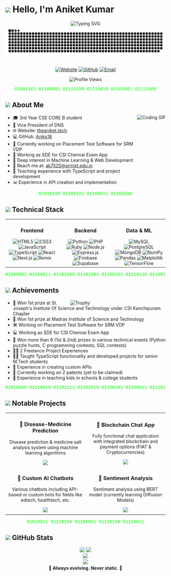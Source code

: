 # <img src="https://media.giphy.com/media/lcjWzvc9po5Og6eV4V/giphy.gif" width="30"> Hello, I'm Aniket Kumar

<div align="center">
  <img src="https://readme-typing-svg.herokuapp.com?font=Matrix+Code+NFI&size=32&duration=2500&pause=800&color=00FF00&background=000000&center=true&vCenter=true&width=600&lines=Welcome+to+my+Digital+Vault;Software+Developer;3rd+CSE+CORE+B;Vice+President+-+DNS;Full+Stack+Developer;Machine+Learning+Enthusiast" alt="Typing SVG" />
</div>

<div align="center">
  <img src="https://raw.githubusercontent.com/platane/snk/output/github-contribution-grid-snake-dark.svg" alt="Snake animation" />
</div>

<p align="center">
  <a href="https://theaniket.tech"><img src="https://img.shields.io/badge/Website-theaniket.tech-00FF00?style=for-the-badge&logo=firefox&logoColor=white" alt="Website"/></a>
  <a href="https://github.com/Aniks18"><img src="https://img.shields.io/badge/GitHub-Aniks18-00FF00?style=for-the-badge&logo=github&logoColor=white" alt="GitHub"/></a>
  <a href="mailto:ak7525@srmist.edu.in"><img src="https://img.shields.io/badge/Email-ak7525@srmist.edu.in-00FF00?style=for-the-badge&logo=gmail&logoColor=white" alt="Email"/></a>
</p>

<div align="center">
  <img src="https://komarev.com/ghpvc/?username=Aniks18&color=00FF00&style=flat-square&label=Visitors" alt="Profile Views">
</div>

<!-- Matrix-style divider -->
<div align="center">
  <pre style="color:#00FF00;font-family:'Courier New'">01001101 01100001 01110100 01110010 01101001 01111000</pre>
</div>

## <img src="https://media.giphy.com/media/ZGHpWzdOEkMKtwLqdc/giphy.gif" width="30"> About Me

<img align="right" height="240px" alt="Coding GIF" src="https://media.giphy.com/media/f3iwJFOVOwuy7K6FFw/giphy.gif" />

- 🎓 3rd Year CSE CORE B student
- 🏢 Vice President of DNS
- 🌐 Website: [theaniket.tech](https://theaniket.tech)
- 💻 GitHub: [Aniks18](https://github.com/Aniks18)
- 🔭 Currently working on Placement Test Software for SRM VDP
- 💬 Working as SDE for CSI Chennai Exam App
- 🎯 Deep interest in Machine Learning & Web Development
- 📧 Reach me at: ak7525@srmist.edu.in
- 🧠 Teaching experience with TypeScript and project development
- 📊 Experience in API creation and implementation

<!-- Matrix-style divider -->
<div align="center">
  <pre style="color:#00FF00;font-family:'Courier New'">01010100 01100101 01100011 01101000</pre>
</div>

## <img src="https://media.giphy.com/media/uhWLu2lsU0rfLiwYlI/giphy.gif" width="25"> Technical Stack

<div align="center">
  <table>
    <tr>
      <td valign="top" width="33%">
        <h3 align="center">Frontend</h3>
        <div align="center">
          <img src="https://img.shields.io/badge/HTML5-E34F26?style=for-the-badge&logo=html5&logoColor=white" alt="HTML5" />
          <img src="https://img.shields.io/badge/CSS3-1572B6?style=for-the-badge&logo=css3&logoColor=white" alt="CSS3" />
          <img src="https://img.shields.io/badge/JavaScript-F7DF1E?style=for-the-badge&logo=javascript&logoColor=black" alt="JavaScript" />
          <img src="https://img.shields.io/badge/TypeScript-007ACC?style=for-the-badge&logo=typescript&logoColor=white" alt="TypeScript" />
          <img src="https://img.shields.io/badge/React-20232A?style=for-the-badge&logo=react&logoColor=61DAFB" alt="React" />
          <img src="https://img.shields.io/badge/Next.js-000000?style=for-the-badge&logo=nextdotjs&logoColor=white" alt="Next.js" />
          <img src="https://img.shields.io/badge/Remix-000000?style=for-the-badge&logo=remix&logoColor=white" alt="Remix" />
        </div>
      </td>
      <td valign="top" width="33%">
        <h3 align="center">Backend</h3>
        <div align="center">
          <img src="https://img.shields.io/badge/Python-3776AB?style=for-the-badge&logo=python&logoColor=white" alt="Python" />
          <img src="https://img.shields.io/badge/PHP-777BB4?style=for-the-badge&logo=php&logoColor=white" alt="PHP" />
          <img src="https://img.shields.io/badge/Ruby-CC342D?style=for-the-badge&logo=ruby&logoColor=white" alt="Ruby" />
          <img src="https://img.shields.io/badge/Node.js-339933?style=for-the-badge&logo=nodedotjs&logoColor=white" alt="Node.js" />
          <img src="https://img.shields.io/badge/Express.js-000000?style=for-the-badge&logo=express&logoColor=white" alt="Express.js" />
          <img src="https://img.shields.io/badge/Firebase-FFCA28?style=for-the-badge&logo=firebase&logoColor=black" alt="Firebase" />
          <img src="https://img.shields.io/badge/Supabase-3ECF8E?style=for-the-badge&logo=supabase&logoColor=white" alt="Supabase" />
        </div>
      </td>
      <td valign="top" width="33%">
        <h3 align="center">Data & ML</h3>
        <div align="center">
          <img src="https://img.shields.io/badge/MySQL-4479A1?style=for-the-badge&logo=mysql&logoColor=white" alt="MySQL" />
          <img src="https://img.shields.io/badge/PostgreSQL-316192?style=for-the-badge&logo=postgresql&logoColor=white" alt="PostgreSQL" />
          <img src="https://img.shields.io/badge/MongoDB-4EA94B?style=for-the-badge&logo=mongodb&logoColor=white" alt="MongoDB" />
          <img src="https://img.shields.io/badge/NumPy-013243?style=for-the-badge&logo=numpy&logoColor=white" alt="NumPy" />
          <img src="https://img.shields.io/badge/Pandas-150458?style=for-the-badge&logo=pandas&logoColor=white" alt="Pandas" />
          <img src="https://img.shields.io/badge/Matplotlib-11557c?style=for-the-badge&logo=python&logoColor=white" alt="Matplotlib" />
          <img src="https://img.shields.io/badge/TensorFlow-FF6F00?style=for-the-badge&logo=tensorflow&logoColor=white" alt="TensorFlow" />
        </div>
      </td>
    </tr>
  </table>
</div>

<!-- Matrix-style divider -->
<div align="center">
  <pre style="color:#00FF00;font-family:'Courier New'">01000001 01100011 01101000 01101001 01100101 01110110 01100101 01101101 01100101 01101110 01110100 01110011</pre>
</div>

## <img src="https://media.giphy.com/media/WUlplcMpOCEmTGBtBW/giphy.gif" width="30"> Achievements

<img align="right" width="300" src="https://media.giphy.com/media/3oKIPEqDGUULpEU0aQ/giphy.gif" alt="Trophy" />

- 🥇 Won 1st prize at St. Joseph's Institute Of Science and Technology under CSI Kanchipuram Chapter
- 🥇 Won 1st prize at Madras Institute of Science and Technology
- 🛠️ Working on Placement Test Software for SRM VDP
- 💻 Working as SDE for CSI Chennai Exam App
- 🏅 Won more than 6 (1st & 2nd) prizes in various technical events (Python puzzle hunts, C programming contests, SQL contests)
- 🧑‍💼 2 Freelance Project Experiences
- 👨‍🏫 Taught TypeScript functionality and developed projects for senior M.Tech students
- 🔧 Experience in creating custom APIs
- 📜 Currently working on 2 patents (yet to be claimed)
- 👶 Experience in teaching kids in schools & college students

<!-- Matrix-style divider -->
<div align="center">
  <pre style="color:#00FF00;font-family:'Courier New'">01010000 01110010 01101111 01101010 01100101 01100011 01110100 01110011</pre>
</div>

## <img src="https://media.giphy.com/media/iDaCeaKrHhUI1I8e2b/giphy.gif" width="25"> Notable Projects

<div align="center">
  <table>
    <tr>
      <td align="center" width="50%">
        <h3>🧠 Disease-Medicine Prediction</h3>
        <p>Disease prediction & medicine salt analysis system using machine learning algorithms</p>
        <img src="https://media.giphy.com/media/YReHfiJCT0UQHbYZdl/giphy.gif" width="200" />
      </td>
      <td align="center" width="50%">
        <h3>💬 Blockchain Chat App</h3>
        <p>Fully functional chat application with integrated blockchain and payment options (FIAT & Cryptocurrencies)</p>
        <img src="https://media.giphy.com/media/XAxylRMCdpbEWUAvr8/giphy.gif" width="100" />
      </td>
    </tr>
    <tr>
      <td align="center">
        <h3>🤖 Custom AI Chatbots</h3>
        <p>Various chatbots including API-based or custom bots for fields like edtech, healthtech, etc.</p>
        <img src="https://media.giphy.com/media/Z9cvoufMGXdC8HtxtL/giphy.gif" width="150" />
      </td>
      <td align="center">
        <h3>🧪 Sentiment Analysis</h3>
        <p>Sentiment analysis using BERT model (currently learning Diffusion Models)</p>
        <img src="https://media.giphy.com/media/W4IY7zQdRh7Ow/giphy.gif" width="150" />
      </td>
    </tr>
  </table>
</div>

<!-- Matrix-style divider -->
<div align="center">
  <pre style="color:#00FF00;font-family:'Courier New'">01010011 01110100 01100001 01110100 01110011</pre>
</div>

## <img src="https://media.giphy.com/media/iY8CRBdQXODJSCERIr/giphy.gif" width="30"> GitHub Stats

<div align="center">
  <img src="https://github-readme-stats.vercel.app/api?username=Aniks18&show_icons=true&theme=chartreuse-dark&hide_border=true&count_private=true" height="180" />
  <img src="https://github-readme-stats.vercel.app/api/top-langs/?username=Aniks18&langs_count=6&layout=compact&theme=chartreuse-dark&hide_border=true" height="180" />
</div>

<div align="center">
  <img src="https://github-readme-streak-stats.herokuapp.com/?user=Aniks18&theme=chartreuse-dark&hide_border=true" height="180" />
</div>

<!-- Matrix-style footer -->
<div align="center">
  <img src="https://capsule-render.vercel.app/api?type=waving&color=00FF00&height=100&section=footer&text=ACCESS%20GRANTED&fontSize=24&fontColor=000000&animation=fadeIn"/>
</div>

<div align="center">
  <b>🔄 Always evolving. Never static. 🔄</b>
</div>

